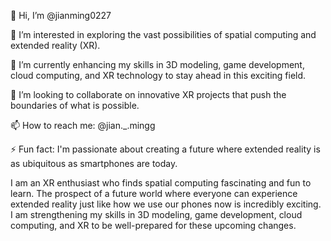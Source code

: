 👋 Hi, I’m @jianming0227

👀 I’m interested in exploring the vast possibilities of spatial computing and extended reality (XR).

🌱 I’m currently enhancing my skills in 3D modeling, game development, cloud computing, and XR technology to stay ahead in this exciting field.

💞️ I’m looking to collaborate on innovative XR projects that push the boundaries of what is possible.

📫 How to reach me: @jian._.mingg

⚡ Fun fact: I'm passionate about creating a future where extended reality is as ubiquitous as smartphones are today.

I am an XR enthusiast who finds spatial computing fascinating and fun to learn. The prospect of a future world where everyone can experience extended reality just like how we use our phones now is incredibly exciting. I am strengthening my skills in 3D modeling, game development, cloud computing, and XR to be well-prepared for these upcoming changes.

<!---
jianming0227/jianming0227 is a ✨ special ✨ repository because its `README.md` (this file) appears on your GitHub profile.
You can click the Preview link to take a look at your changes.
--->

